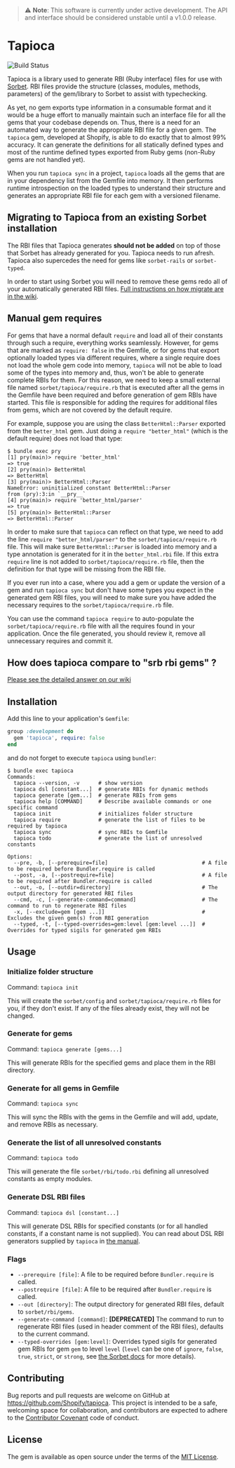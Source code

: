 > :warning: **Note**: This software is currently under active development. The API and interface should be considered unstable until a v1.0.0 release.

# Tapioca

![Build Status](https://github.com/Shopify/tapioca/workflows/CI/badge.svg)

Tapioca is a library used to generate RBI (Ruby interface) files for use with [Sorbet](https://sorbet.org). RBI files provide the structure (classes, modules, methods, parameters) of the gem/library to Sorbet to assist with typechecking.

As yet, no gem exports type information in a consumable format and it would be a huge effort to manually maintain such an interface file for all the gems that your codebase depends on. Thus, there is a need for an automated way to generate the appropriate RBI file for a given gem. The `tapioca` gem, developed at Shopify, is able to do exactly that to almost 99% accuracy. It can generate the definitions for all statically defined types and most of the runtime defined types exported from Ruby gems (non-Ruby gems are not handled yet).

When you run `tapioca sync` in a project, `tapioca` loads all the gems that are in your dependency list from the Gemfile into memory. It then performs runtime introspection on the loaded types to understand their structure and generates an appropriate RBI file for each gem with a versioned filename.

## Migrating to Tapioca from an existing Sorbet installation

The RBI files that Tapioca generates **should not be added** on top of those that Sorbet has already generated for you. Tapioca needs to run afresh. Tapioca also supercedes the need for gems like `sorbet-rails` or `sorbet-typed`. 

In order to start using Sorbet you will need to remove these gems redo all of your automatically generated RBI files. [Full instructions on how  migrate are in the wiki](https://github.com/Shopify/tapioca/wiki/Migrating-to-Tapioca). 

## Manual gem requires

For gems that have a normal default `require` and load all of their constants through such a require, everything works seamlessly. However, for gems that are marked as `require: false` in the Gemfile, or for gems that export optionally loaded types via different requires, where a single require does not load the whole gem code into memory, `tapioca` will not be able to load some of the types into memory and, thus, won't be able to generate complete RBIs for them. For this reason, we need to keep a small external file named `sorbet/tapioca/require.rb` that is executed after all the gems in the Gemfile have been required and before generation of gem RBIs have started. This file is responsible for adding the requires for additional files from gems, which are not covered by the default require.

For example, suppose you are using the class `BetterHtml::Parser` exported from the `better_html` gem. Just doing a `require "better_html"` (which is the default require) does not load that type:

```shell
$ bundle exec pry
[1] pry(main)> require 'better_html'
=> true
[2] pry(main)> BetterHtml
=> BetterHtml
[3] pry(main)> BetterHtml::Parser
NameError: uninitialized constant BetterHtml::Parser
from (pry):3:in `__pry__`
[4] pry(main)> require 'better_html/parser'
=> true
[5] pry(main)> BetterHtml::Parser
=> BetterHtml::Parser
```

In order to make sure that `tapioca` can reflect on that type, we need to add the line `require "better_html/parser"` to the `sorbet/tapioca/require.rb` file. This will make sure `BetterHtml::Parser` is loaded into memory and a type annotation is generated for it in the `better_html.rbi` file. If this extra `require` line is not added to `sorbet/tapioca/require.rb` file, then the definition for that type will be missing from the RBI file.

If you ever run into a case, where you add a gem or update the version of a gem and run `tapioca sync` but don't have some types you expect in the generated gem RBI files, you will need to make sure you have added the necessary requires to the `sorbet/tapioca/require.rb` file.

You can use the command `tapioca require` to auto-populate the `sorbet/tapioca/require.rb` file with all the requires found
in your application. Once the file generated, you should review it, remove all unnecessary requires and commit it.

## How does tapioca compare to "srb rbi gems" ?

[Please see the detailed answer on our wiki](https://github.com/Shopify/tapioca/wiki/How-does-tapioca-compare-to-%22srb-rbi-gems%22-%3F)

## Installation

Add this line to your application's `Gemfile`:

```ruby
group :development do
  gem 'tapioca', require: false
end
```

and do not forget to execute `tapioca` using `bundler`:

```shell
$ bundle exec tapioca
Commands:
  tapioca --version, -v      # show version
  tapioca dsl [constant...]  # generate RBIs for dynamic methods
  tapioca generate [gem...]  # generate RBIs from gems
  tapioca help [COMMAND]     # Describe available commands or one specific command
  tapioca init               # initializes folder structure
  tapioca require            # generate the list of files to be required by tapioca
  tapioca sync               # sync RBIs to Gemfile
  tapioca todo               # generate the list of unresolved constants

Options:
  --pre, -b, [--prerequire=file]                              # A file to be required before Bundler.require is called
  --post, -a, [--postrequire=file]                            # A file to be required after Bundler.require is called
  --out, -o, [--outdir=directory]                             # The output directory for generated RBI files
  --cmd, -c, [--generate-command=command]                     # The command to run to regenerate RBI files
  -x, [--exclude=gem [gem ...]]                               # Excludes the given gem(s) from RBI generation
  --typed, -t, [--typed-overrides=gem:level [gem:level ...]]  # Overrides for typed sigils for generated gem RBIs
```

## Usage

### Initialize folder structure

Command: `tapioca init`

This will create the `sorbet/config` and `sorbet/tapioca/require.rb` files for you, if they don't exist. If any of the files already exist, they will not be changed.

### Generate for gems

Command: `tapioca generate [gems...]`

This will generate RBIs for the specified gems and place them in the RBI directory.

### Generate for all gems in Gemfile

Command: `tapioca sync`

This will sync the RBIs with the gems in the Gemfile and will add, update, and remove RBIs as necessary.

### Generate the list of all unresolved constants

Command: `tapioca todo`

This will generate the file `sorbet/rbi/todo.rbi` defining all unresolved constants as empty modules.

### Generate DSL RBI files

Command: `tapioca dsl [constant...]`

This will generate DSL RBIs for specified constants (or for all handled constants, if a constant name is not supplied). You can read about DSL RBI generators supplied by `tapioca` in [the manual](manual/generators.md).

### Flags

- `--prerequire [file]`: A file to be required before `Bundler.require` is called.
- `--postrequire [file]`: A file to be required after `Bundler.require` is called.
- `--out [directory]`: The output directory for generated RBI files, default to `sorbet/rbi/gems`.
- `--generate-command [command]`: **[DEPRECATED]** The command to run to regenerate RBI files (used in header comment of the RBI files), defaults to the current command.
- `--typed-overrides [gem:level]`: Overrides typed sigils for generated gem RBIs for gem `gem` to level `level` (`level` can be one of `ignore`, `false`, `true`, `strict`, or `strong`, see [the Sorbet docs](https://sorbet.org/docs/static#file-level-granularity-strictness-levels) for more details).

## Contributing

Bug reports and pull requests are welcome on GitHub at https://github.com/Shopify/tapioca. This project is intended to be a safe, welcoming space for collaboration, and contributors are expected to adhere to the [Contributor Covenant](https://github.com/Shopify/tapioca/blob/main/CODE_OF_CONDUCT.md) code of conduct.

## License

The gem is available as open source under the terms of the [MIT License](https://github.com/Shopify/tapioca/blob/main/LICENSE.txt).
